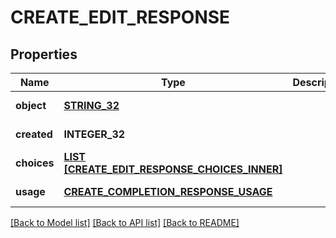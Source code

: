 # CREATE_EDIT_RESPONSE

## Properties
Name | Type | Description | Notes
------------ | ------------- | ------------- | -------------
**object** | [**STRING_32**](STRING_32.md) |  | [default to null]
**created** | **INTEGER_32** |  | [default to null]
**choices** | [**LIST [CREATE_EDIT_RESPONSE_CHOICES_INNER]**](CreateEditResponse_choices_inner.md) |  | [default to null]
**usage** | [**CREATE_COMPLETION_RESPONSE_USAGE**](CreateCompletionResponse_usage.md) |  | [default to null]

[[Back to Model list]](../README.md#documentation-for-models) [[Back to API list]](../README.md#documentation-for-api-endpoints) [[Back to README]](../README.md)


